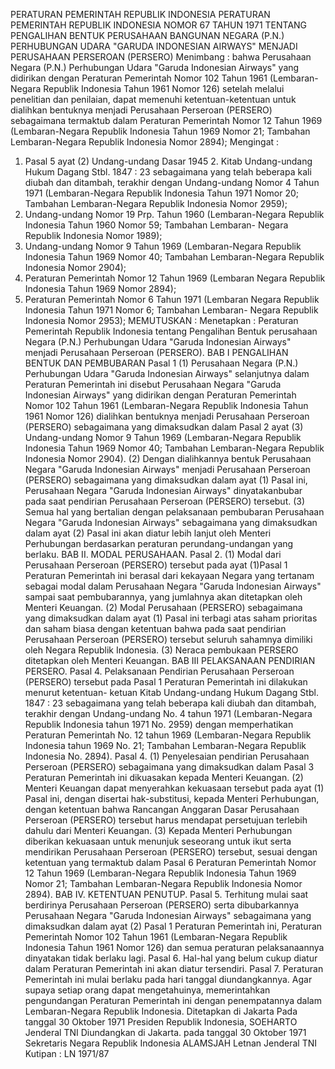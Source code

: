  PERATURAN PEMERINTAH REPUBLIK INDONESIA PERATURAN PEMERINTAH REPUBLIK INDONESIA NOMOR 67 TAHUN 1971 TENTANG PENGALIHAN BENTUK PERUSAHAAN BANGUNAN NEGARA (P.N.) PERHUBUNGAN UDARA "GARUDA INDONESIAN AIRWAYS" MENJADI PERUSAHAAN PERSEROAN (PERSERO)
Menimbang :
 bahwa Perusahaan Negara (P.N.) Perhubungan Udara "Garuda Indonesian Airways" yang didirikan dengan Peraturan Pemerintah Nomor 102 Tahun 1961 (Lembaran-Negara Republik Indonesia Tahun 1961 Nomor 126) setelah melalui penelitian dan penilaian, dapat memenuhi ketentuan-ketentuan untuk dialihkan bentuknya menjadi Perusahaan Perseroan (PERSERO) sebagaimana termaktub dalam Peraturan Pemerintah Nomor 12 Tahun 1969 (Lembaran-Negara Republik Indonesia Tahun 1969 Nomor 21; Tambahan Lembaran-Negara Republik Indonesia Nomor 2894);
Mengingat :

1. Pasal 5 ayat (2) Undang-undang Dasar 1945 2. Kitab Undang-undang Hukum Dagang Stbl. 1847 : 23 sebagaimana yang telah beberapa kali diubah dan ditambah, terakhir dengan Undang-undang Nomor 4 Tahun 1971 (Lembaran-Negara Republik Indonesia Tahun 1971 Nomor 20; Tambahan Lembaran-Negara Republik Indonesia Nomor 2959);
3. Undang-undang Nomor 19 Prp. Tahun 1960 (Lembaran-Negara Republik Indonesia Tahun 1960 Nomor 59; Tambahan Lembaran- Negara Republik Indonesia Nomor 1989);
4. Undang-undang Nomor 9 Tahun 1969 (Lembaran-Negara Republik Indonesia Tahun 1969 Nomor 40; Tambahan Lembaran-Negara Republik Indonesia Nomor 2904);
5. Peraturan Pemerintah Nomor 12 Tahun 1969 (Lembaran Negara Republik Indonesia Tahun 1969 Nomor 2894);
6. Peraturan Pemerintah Nomor 6 Tahun 1971 (Lembaran Negara Republik Indonesia Tahun 1971 Nomor 6; Tambahan Lembaran- Negara Republik Indonesia Nomor 2953);
MEMUTUSKAN :
 Menetapkan : Peraturan Pemerintah Republik Indonesia tentang Pengalihan Bentuk perusahaan Negara (P.N.) Perhubungan Udara "Garuda Indonesian Airways" menjadi Perusahaan Perseroan (PERSERO). BAB I PENGALIHAN BENTUK DAN PEMBUBARAN
Pasal 1
(1) Perusahaan Negara (P.N.) Perhubungan Udara "Garuda Indonesian Airways" selanjutnya dalam Peraturan Pemerintah ini disebut Perusahaan Negara "Garuda Indonesian Airways" yang didirikan dengan Peraturan Pemerintah Nomor 102 Tahun 1961 (Lembaran-Negara Republik Indonesia Tahun 1961 Nomor 126) dialihkan bentuknya menjadi Perusahaan Perseroan (PERSERO) sebagaimana yang dimaksudkan dalam Pasal 2 ayat (3) Undang-undang Nomor 9 Tahun 1969 (Lembaran-Negara Republik Indonesia Tahun 1969 Nomor 40; Tambahan Lembaran-Negara Republik Indonesia Nomor 2904). (2) Dengan dialihkannya bentuk Perusahaan Negara "Garuda Indonesian Airways" menjadi Perusahaan Perseroan (PERSERO) sebagaimana yang dimaksudkan dalam ayat (1) Pasal ini, Perusahaan Negara "Garuda Indonesian Airways" dinyatakanbubar pada saat pendirian Perusahaan Perseroan (PERSERO) tersebut. (3) Semua hal yang bertalian dengan pelaksanaan pembubaran Perusahaan Negara "Garuda Indonesian Airways" sebagaimana yang dimaksudkan dalam ayat (2) Pasal ini akan diatur lebih lanjut oleh Menteri Perhubungan berdasarkan peraturan perundang-undangan yang berlaku. BAB II. MODAL PERUSAHAAN. Pasal 2.
(1) Modal dari Perusahaan Perseroan (PERSERO) tersebut pada ayat (1)Pasal 1 Peraturan Pemerintah ini berasal dari kekayaan Negara yang tertanam sebagai modal dalam Perusahaan Negara "Garuda Indonesian Airways" sampai saat pembubarannya, yang jumlahnya akan ditetapkan oleh Menteri Keuangan. (2) Modal Perusahaan (PERSERO) sebagaimana yang dimaksudkan dalam ayat (1) Pasal ini terbagi atas saham prioritas dan saham biasa dengan ketentuan bahwa pada saat pendirian Perusahaan Perseroan (PERSERO) tersebut seluruh sahamnya dimiliki oleh Negara Republik Indonesia. (3) Neraca pembukaan PERSERO ditetapkan oleh Menteri Keuangan. BAB III PELAKSANAAN PENDIRIAN PERSERO. Pasal 4. Pelaksanaan Pendirian Perusahaan Perseroan (PERSERO) tersebut pada Pasal 1 Peraturan Pemerintah ini dilakukan menurut ketentuan- ketuan Kitab Undang-undang Hukum Dagang Stbl. 1847 : 23 sebagaimana yang telah beberapa kali diubah dan ditambah, terakhir dengan Undang-undang No. 4 tahun 1971 (Lembaran-Negara Republik Indonesia tahun 1971 No. 2959) dengan memperhatikan Peraturan Pemerintah No. 12 tahun 1969 (Lembaran-Negara Republik Indonesia tahun 1969 No. 21; Tambahan Lembaran-Negara Republik Indonesia No. 2894). Pasal 4.
(1) Penyelesaian pendirian Perusahaan Perseroan (PERSERO) sebagaimana yang dimaksudkan dalam Pasal 3 Peraturan Pemerintah ini dikuasakan kepada Menteri Keuangan. (2) Menteri Keuangan dapat menyerahkan kekuasaan tersebut pada ayat (1) Pasal ini, dengan disertai hak-substitusi, kepada Menteri Perhubungan, dengan ketentuan bahwa Rancangan Anggaran Dasar Perusahaan Perseroan (PERSERO) tersebut harus mendapat persetujuan terlebih dahulu dari Menteri Keuangan. (3) Kepada Menteri Perhubungan diberikan kekuasaan untuk menunjuk seseorang untuk ikut serta mendirikan Perusahaan Perseroan (PERSERO) tersebut, sesuai dengan ketentuan yang termaktub dalam Pasal 6 Peraturan Pemerintah Nomor 12 Tahun 1969 (Lembaran-Negara Republik Indonesia Tahun 1969 Nomor 21; Tambahan Lembaran-Negara Republik Indonesia Nomor 2894). BAB IV. KETENTUAN PENUTUP. Pasal 5. Terhitung mulai saat berdirinya Perusahaan Perseroan (PERSERO) serta dibubarkannya Perusahaan Negara "Garuda Indonesian Airways" sebagaimana yang dimaksudkan dalam ayat (2) Pasal 1 Peraturan Pemerintah ini, Peraturan Pemerintah Nomor 102 Tahun 1961 (Lembaran-Negara Republik Indonesia Tahun 1961 Nomor 126) dan semua peraturan pelaksanaannya dinyatakan tidak berlaku lagi. Pasal 6. Hal-hal yang belum cukup diatur dalam Peraturan Pemerintah ini akan diatur tersendiri. Pasal 7. Peraturan Pemerintah ini mulai berlaku pada hari tanggal diundangkannya. Agar supaya setiap orang dapat mengetahuinya, memerintahkan pengundangan Peraturan Pemerintah ini dengan penempatannya dalam Lembaran-Negara Republik Indonesia. Ditetapkan di Jakarta Pada tanggal 30 Oktober 1971 Presiden Republik Indonesia, SOEHARTO Jenderal TNI Diundangkan di Jakarta. pada tanggal 30 Oktober 1971 Sekretaris Negara Republik Indonesia ALAMSJAH Letnan Jenderal TNI Kutipan : LN 1971/87